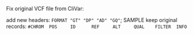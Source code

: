 
Fix original VCF file from CliVar:

add new headers: `FORMAT "GT" "DP" "AD" "GQ"`; SAMPLE
keep original records: `#CHROM  POS     ID      REF     ALT     QUAL    FILTER  INFO `



